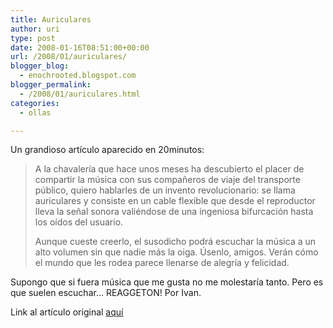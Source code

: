 ```yaml
---
title: Auriculares
author: uri
type: post
date: 2008-01-16T08:51:00+00:00
url: /2008/01/auriculares/
blogger_blog:
  - enochrooted.blogspot.com
blogger_permalink:
  - /2008/01/auriculares.html
categories:
  - ollas

---
```

Un grandioso artículo aparecido en 20minutos:

> A la chavalería que hace unos meses ha descubierto el placer de compartir la música con sus compañeros de viaje del transporte público, quiero hablarles de un invento revolucionario: se llama auriculares y consiste en un cable flexible que desde el reproductor lleva la señal sonora valiéndose de una ingeniosa bifurcación hasta los oídos del usuario.
> 
> Aunque cueste creerlo, el susodicho podrá escuchar la música a un alto volumen sin que nadie más la oiga. Úsenlo, amigos. Verán cómo el mundo que les rodea parece llenarse de alegría y felicidad.

Supongo que si fuera música que me gusta no me molestaría tanto. Pero es que suelen escuchar&#8230; REAGGETON! Por Ivan.

Link al artículo original [aquí][1]

 [1]: http://www.20minutos.es/carta/333139/0/Alachavaleriaquehaceunosmeseshadescubiertoelplacerdecompartirlamusicaconsuscompanerosdeviajedeltransportepublico%2Cquierohablarlesdeuninventorevolucionario%3Asellamaauricularesyconsisteenunca